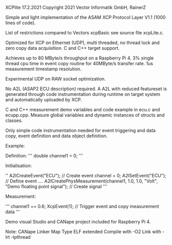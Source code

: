 
XCPlite
17.2.2021
Copyright 2021 Vector Informatik GmbH, RainerZ

Simple and light implementation of the ASAM XCP Protocol Layer V1.1 (1000 lines of code).

List of restrictions compared to Vectors xcpBasic see source file xcpLite.c.

Optimized for XCP on Ethernet (UDP), multi threaded, no thread lock and zero copy data acquisition.
C and C++ target support.

Achieves up to 80 MByte/s throughput on a Raspberry Pi 4.
3% single thread cpu time in event copy routine for 40MByte/s transfer rate. 
1us measurement timestamp resolution.

Experimental UDP on RAW socket optimization.

No A2L (ASAP2 ECU description) required. 
A A2L with reduced featureset is generated through code instrumentation during runtime on target system and automatically uploaded by XCP.

C and C++ measurement demo variables and code example in ecu.c and ecupp.cpp.
Measure global variables and dynamic instances of structs and classes.

Only simple code instrumentation needed for event triggering and data copy, event definition and data object definition.

Example:

Definition:
'''
	double channel1 = 0;
'''

Initialisation:

''
  A2lCreateEvent("ECU"); // Create event
  channel = 0;
  A2lSetEvent("ECU"); // Define event ....
  A2lCreatePhysMeasurement(channel1, 1.0, 1.0, "Volt", "Demo floating point signal"); // Create signal
'''


Measurement:

'''
  channel1 += 0.6;
  XcpEvent(1); // Trigger event and copy measurement data
'''

Demo visual Studio and CANape project included for Raspberry Pi 4. 


Note:
CANape Linker Map Type ELF extended
Compile with -O2
Link with -lrt -lpthread

















